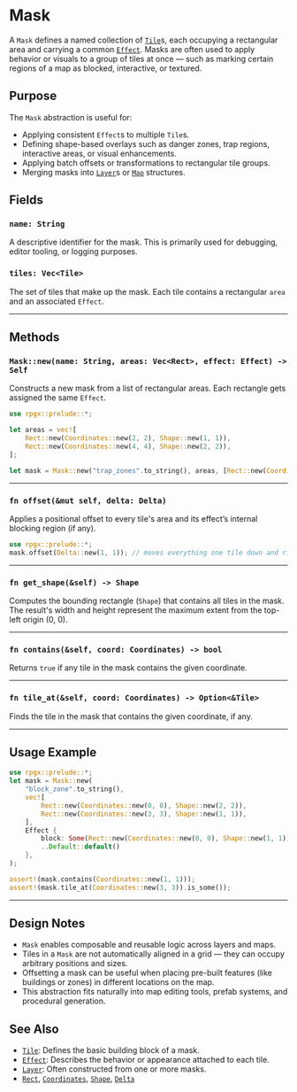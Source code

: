 # Mask

A `Mask` defines a named collection of [`Tile`](tile.md)s, each occupying a rectangular area and carrying a common [`Effect`](effect.md). Masks are often used to apply behavior or visuals to a group of tiles at once — such as marking certain regions of a map as blocked, interactive, or textured.

## Purpose

The `Mask` abstraction is useful for:
- Applying consistent `Effect`s to multiple `Tile`s.
- Defining shape-based overlays such as danger zones, trap regions, interactive areas, or visual enhancements.
- Applying batch offsets or transformations to rectangular tile groups.
- Merging masks into [`Layer`](layer.md)s or [`Map`](map.md) structures.

## Fields

### `name: String`

A descriptive identifier for the mask. This is primarily used for debugging, editor tooling, or logging purposes.

### `tiles: Vec<Tile>`

The set of tiles that make up the mask. Each tile contains a rectangular `area` and an associated `Effect`.

---

## Methods

### `Mask::new(name: String, areas: Vec<Rect>, effect: Effect) -> Self`

Constructs a new mask from a list of rectangular areas. Each rectangle gets assigned the same `Effect`.

```rust
use rpgx::prelude::*;

let areas = vec![
    Rect::new(Coordinates::new(2, 2), Shape::new(1, 1)),
    Rect::new(Coordinates::new(4, 4), Shape::new(2, 2)),
];

let mask = Mask::new("trap_zones".to_string(), areas, [Rect::new(Coordinates::new(0, 0), Shape::new(1, 1))]);
```

---

### `fn offset(&mut self, delta: Delta)`

Applies a positional offset to every tile's area and its effect’s internal blocking region (if any).

```rust
use rpgx::prelude::*;
mask.offset(Delta::new(1, 1)); // moves everything one tile down and right
```

---

### `fn get_shape(&self) -> Shape`

Computes the bounding rectangle (`Shape`) that contains all tiles in the mask. The result's width and height represent the maximum extent from the top-left origin (0, 0).

---

### `fn contains(&self, coord: Coordinates) -> bool`

Returns `true` if any tile in the mask contains the given coordinate.

---

### `fn tile_at(&self, coord: Coordinates) -> Option<&Tile>`

Finds the tile in the mask that contains the given coordinate, if any.

---

## Usage Example

```rust
use rpgx::prelude::*;
let mask = Mask::new(
    "block_zone".to_string(),
    vec![
        Rect::new(Coordinates::new(0, 0), Shape::new(2, 2)),
        Rect::new(Coordinates::new(3, 3), Shape::new(1, 1)),
    ],
    Effect {
        block: Some(Rect::new(Coordinates::new(0, 0), Shape::new(1, 1))),
        ..Default::default()
    },
);

assert!(mask.contains(Coordinates::new(1, 1)));
assert!(mask.tile_at(Coordinates::new(3, 3)).is_some());
```

---

## Design Notes

- `Mask` enables composable and reusable logic across layers and maps.
- Tiles in a `Mask` are not automatically aligned in a grid — they can occupy arbitrary positions and sizes.
- Offsetting a mask can be useful when placing pre-built features (like buildings or zones) in different locations on the map.
- This abstraction fits naturally into map editing tools, prefab systems, and procedural generation.

## See Also

- [`Tile`](tile.md): Defines the basic building block of a mask.
- [`Effect`](effect.md): Describes the behavior or appearance attached to each tile.
- [`Layer`](layer.md): Often constructed from one or more masks.
- [`Rect`](rect.md), [`Coordinates`](coordinates.md), [`Shape`](shape.md), [`Delta`](delta.md)
